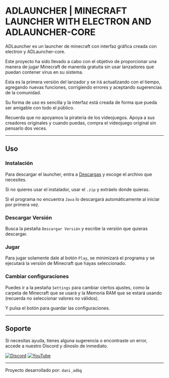 # ADLAUNCHER | MINECRAFT LAUNCHER WITH ELECTRON AND ADLAUNCHER-CORE

ADLauncher es un launcher de minecraft con interfaz gráfica creada con electron y ADLauncher-core.

Este proyecto ha sido llevado a cabo con el objetivo de proporcionar una manera de jugar Minecraft de manerda gratuita sin usar lanzadores que puedan contener virus en su sistema.

Esta es la primera versión del lanzador y se irá actualizando con el tiempo, agregando nuevas funciones, corrigiendo errores y aceptando sugerencias de la comunidad.

Su forma de uso es sencilla y la interfaz está creada de forma que pueda ser amigable con todo el público.

Recuerda que no apoyamos la piratería de los videojuegos. Apoya a sus creadores originales y cuando puedas, compra el videojuego original sin pensarlo dos veces.

---

## Uso

### Instalación

Para descargar el launcher, entra a [Descargas](https://github.com/dani-adbg/adlauncher/releases) y escoge el archivo que necesites.

Si no quieres usar el instalador, usar el `.zip` y extráelo donde quieras.

Si el programa no encuentra `Java` lo descargará automáticamente al iniciar por primera vez.

### Descargar Versión

Busca la pestaña `Descargar Versión` y escribe la versión que quieras descargar.

### Jugar

Para jugar solamente dale al botón `Play`, se minimizará el programa y se ejecutará la versión de Minecraft que hayas seleccionado.

### Cambiar configuraciones

Puedes ir a la pestaña `Settings` para cambiar ciertos ajustes, como la carpeta de Minecraft que se usará y la Memoria RAM que se estará usando (recuerda no seleccionar valores no válidos).

Y pulsa el botón para guardar las configuraciones.

---

## Soporte

Si necesitas ayuda, tienes alguna sugerencia o encontraste un error, accede a nuestro Discord y dínoslo de inmediato.

[![Discord](https://dcbadge.vercel.app/api/server/a93w5NpBR9)](https://discord.gg/a93w5NpBR9)
[![YouTube](https://img.shields.io/badge/YouTube-%23FF0000.svg?style=for-the-badge&logo=YouTube&logoColor=white)](https://www.youtube.com/@dani_adbg)

---

Proyecto desarrollado por: `dani_adbg`
